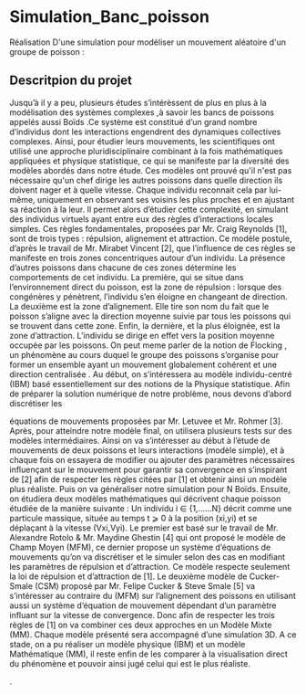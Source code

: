 # Simulation_Banc_poisson

Réalisation D'une simulation pour modéliser un mouvement aléatoire d'un groupe de poisson : 


## Descritpion du projet
Jusqu’à il y a peu, plusieurs études s’intérèssent de plus en plus à la
modélisation des systèmes complexes ,à savoir les bancs de poissons appelés
aussi Boïds .Ce système est constitué d’un grand nombre d’individus dont les
interactions engendrent des dynamiques collectives complexes. Ainsi, pour
étudier leurs mouvements, les scientifiques ont utilisé une approche
pluridisciplinaire combinant à la fois mathématiques appliquées et physique
statistique, ce qui se manifeste par la diversité des modèles abordés dans notre
étude.
Ces modèles ont prouvé qu'il n'est pas nécessaire qu'un chef dirige les autres
poissons dans quelle direction ils doivent nager et à quelle vitesse. Chaque
individu reconnait cela par lui-même, uniquement en observant ses voisins les
plus proches et en ajustant sa réaction à la leur. Il permet alors d’étudier cette
complexité, en simulant des individus virtuels ayant entre eux des règles
d’interactions locales simples. Ces règles fondamentales, proposées par Mr.
Craig Reynolds [1], sont de trois types : répulsion, alignement et attraction. Ce
modèle postule, d’après le travail de Mr. Mirabet Vincent [2], que l’influence de
ces règles se manifeste en trois zones concentriques autour d’un individu. La
présence d’autres poissons dans chacune de ces zones détermine les
comportements de cet individu. La première, qui se situe dans l’environnement
direct du poisson, est la zone de répulsion : lorsque des congénères y
pénètrent, l’individu s’en éloigne en changeant de direction. La deuxième est la
zone d’alignement. Elle tire son nom du fait que le poisson s’aligne avec la
direction moyenne suivie par tous les poissons qui se trouvent dans cette zone.
Enfin, la dernière, et la plus éloignée, est la zone d’attraction. L’individu se dirige
en effet vers la position moyenne occupée par les poissons. On peut meme
parler de la notion de Flocking , un phénomène au cours duquel le groupe des
poissons s’organise pour former un ensemble ayant un mouvement
globalement cohérent et une direction centralisée .
Au début, on s’intéressera au modèle individu-centré (IBM) basé
essentiellement sur des notions de la Physique statistique. Afin de préparer la
solution numérique de notre problème, nous devons d’abord discrétiser les

équations de mouvements proposées par Mr. Letuvee et Mr. Rohmer [3]. Après,
pour atteindre notre modèle final, on utilisera plusieurs tests sur des modèles
intermédiaires. Ainsi on va s’intéresser au début à l’étude de mouvements de
deux poissons et leurs interactions (modèle simple), et à chaque fois on
essayera de modifier ou ajouter des paramètres nécessaires influençant sur le
mouvement pour garantir sa convergence en s’inspirant de [2] afin de respecter
les règles citées par [1] et obtenir ainsi un modèle plus réaliste. Puis on va
généraliser notre simulation pour N Boïds.
Ensuite, on étudiera deux modèles mathématiques qui décrivent chaque
poisson étudiée de la manière suivante : Un individu i ∈ {1,......N} décrit
comme une particule massique, située au temps t ⩾ 0 à la position (xi,yi) et se
déplaçant à la vitesse (Vxi,Vyi). Le premier est basé sur le travail de Mr.
Alexandre Rotolo & Mr. Maydine Ghestin [4] qui ont proposé le modèle de
Champ Moyen (MFM), ce dernier propose un système d’équations de
mouvements qu’on va discrétiser et le simuler selon des cas en modifiant les
paramètres de répulsion et d’attraction. Ce modèle respecte seulement la loi de
répulsion et d’attraction de [1]. Le deuxième modèle de Cucker-Smale (CSM)
proposé par Mr. Felipe Cucker & Steve Smale [5] va s’intéresser au contraire du
(MFM) sur l’alignement des poissons en utilisant aussi un système d’équation
de mouvement dépendant d’un paramètre influant sur la vitesse de
convergence. Donc afin de respecter les trois règles de [1] on va combiner ces
deux approches en un Modèle Mixte (MM). Chaque modèle présenté sera
accompagné d’une simulation 3D.
A ce stade, on a pu réaliser un modèle physique (IBM) et un modèle
Mathématique (MM), il reste enfin de les comparer à la visualisation direct du
phénomène et pouvoir ainsi jugé celui qui est le plus réaliste.


.
